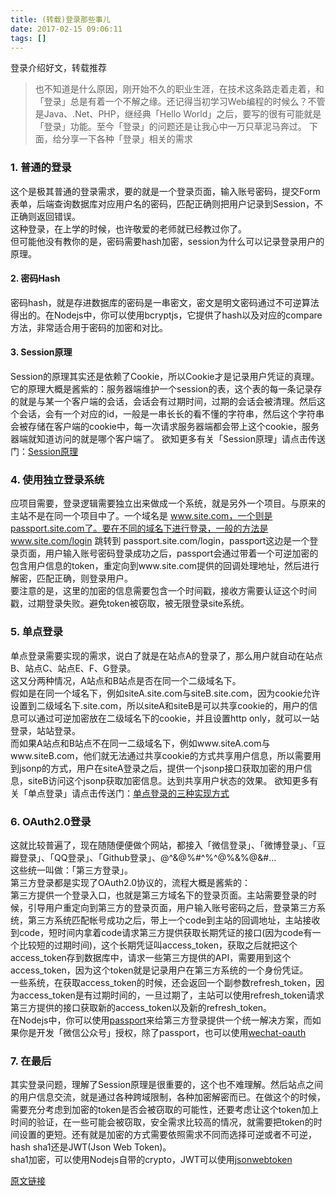 ```yaml
---
title: (转载)登录那些事儿
date: 2017-02-15 09:06:11
tags: []
---
```


登录介绍好文，转载推荐
<!-- more -->

> 也不知道是什么原因，刚开始不久的职业生涯，在技术这条路走着走着，和「登录」总是有着一个不解之缘。还记得当初学习Web编程的时候么？不管是Java、.Net、PHP，继经典「Hello World」之后，要写的很有可能就是「登录」功能。至今「登录」的问题还是让我心中一万只草泥马奔过。
下面，给分享一下各种「登录」相关的需求

### 1. 普通的登录

这个是极其普通的登录需求，要的就是一个登录页面，输入账号密码，提交Form表单，后端查询数据库对应用户名的密码，匹配正确则把用户记录到Session，不正确则返回错误。  
这种登录，在上学的时候，也许敬爱的老师就已经教过你了。  
但可能他没有教你的是，密码需要hash加密，session为什么可以记录登录用户的原理。  

#### 2. 密码Hash
密码hash，就是存进数据库的密码是一串密文，密文是明文密码通过不可逆算法得出的。在Nodejs中，你可以使用bcryptjs，它提供了hash以及对应的compare方法，非常适合用于密码的加密和对比。  

#### 3. Session原理
Session的原理其实还是依赖了Cookie，所以Cookie才是记录用户凭证的真理。它的原理大概是酱紫的：服务器端维护一个session的表，这个表的每一条记录存的就是与某一个客户端的会话，会话会有过期时间，过期的会话会被清理。然后这个会话，会有一个对应的id，一般是一串长长的看不懂的字符串，然后这个字符串会被存储在客户端的cookie中，每一次请求服务器端都会带上这个cookie，服务器端就知道访问的就是哪个客户端了。
欲知更多有关「Session原理」请点击传送门：[Session原理](http://www.jianshu.com/p/2b7c10291aad)


### 4. 使用独立登录系统
应项目需要，登录逻辑需要独立出来做成一个系统，就是另外一个项目。与原来的主站不是在同一个项目中了。一个域名是 www.site.com，一个则是passport.site.com了。要在不同的域名下进行登录，一般的方法是www.site.com/login 跳转到 passport.site.com/login，passport这边是一个登录页面，用户输入账号密码登录成功之后，passport会通过带着一个可逆加密的包含用户信息的token，重定向到www.site.com提供的回调处理地址，然后进行解密，匹配正确，则登录用户。   
要注意的是，这里的加密的信息需要包含一个时间戳，接收方需要认证这个时间戳，过期登录失败。避免token被窃取，被无限登录site系统。  


### 5. 单点登录
单点登录需要实现的需求，说白了就是在站点A的登录了，那么用户就自动在站点B、站点C、站点E、F、G登录。  
这又分两种情况，A站点和B站点是否在同一个二级域名下。  
假如是在同一个域名下，例如siteA.site.com与siteB.site.com，因为cookie允许设置到二级域名下.site.com，所以siteA和siteB是可以共享cookie的，用户的信息可以通过可逆加密放在二级域名下的cookie，并且设置http only，就可以一站登录，站站登录。  
而如果A站点和B站点不在同一二级域名下，例如www.siteA.com与www.siteB.com，他们就无法通过共享cookie的方式共享用户信息，所以需要用到jsonp的方式，用户在siteA登录之后，提供一个jsonp接口获取加密的用户信息，siteB访问这个jsonp获取加密信息。达到共享用户状态的效果。
欲知更多有关「单点登录」请点击传送门：[单点登录的三种实现方式](http://www.jianshu.com/p/613e44d4a464)


### 6. OAuth2.0登录
这就比较普遍了，现在随随便便做个网站，都接入「微信登录」、「微博登录」、「豆瓣登录」、「QQ登录」、「Github登录」、@^&@%#^%^@%&%@&#…  
这些统一叫做：「第三方登录」。  
第三方登录都是实现了OAuth2.0协议的，流程大概是酱紫的：  
第三方提供一个登录入口，也就是第三方域名下的登录页面。主站需要登录的时候，引导用户重定向到第三方的登录页面，用户输入账号密码之后，登录第三方系统，第三方系统匹配帐号成功之后，带上一个code到主站的回调地址，主站接收到code，短时间内拿着code请求第三方提供获取长期凭证的接口(因为code有一个比较短的过期时间)，这个长期凭证叫access_token，获取之后就把这个access_token存到数据库中，请求一些第三方提供的API，需要用到这个access_token，因为这个token就是记录用户在第三方系统的一个身份凭证。  
一些系统，在获取access_token的时候，还会返回一个副参数refresh_token，因为access_token是有过期时间的，一旦过期了，主站可以使用refresh_token请求第三方提供的接口获取新的access_token以及新的refresh_token。  
在Nodejs中，你可以使用[passport](https://www.npmjs.com/package/passport)来给第三方登录提供一个统一解决方案，而如果你是开发「微信公众号」授权，除了passport，也可以使用[wechat-oauth](https://www.npmjs.com/package/wechat-oauth)

### 7. 在最后
其实登录问题，理解了Session原理是很重要的，这个也不难理解。然后站点之间的用户信息交流，就是通过各种跨域限制，各种加密解密而已。在做这个的时候，需要充分考虑到加密的token是否会被窃取的可能性，还要考虑让这个token加上时间的验证，在一些可能会被窃取，安全需求比较高的情况，就需要把token的时间设置的更短。还有就是加密的方式需要依照需求不同而选择可逆或者不可逆，hash sha1还是JWT(Json Web Token)。  
sha1加密，可以使用Nodejs自带的crypto，JWT可以使用[jsonwebtoken](https://cnodejs.org/topic/5671441a1d2912ce2a35aaa1)
  
  
[原文链接](https://cnodejs.org/topic/5671441a1d2912ce2a35aaa1)

